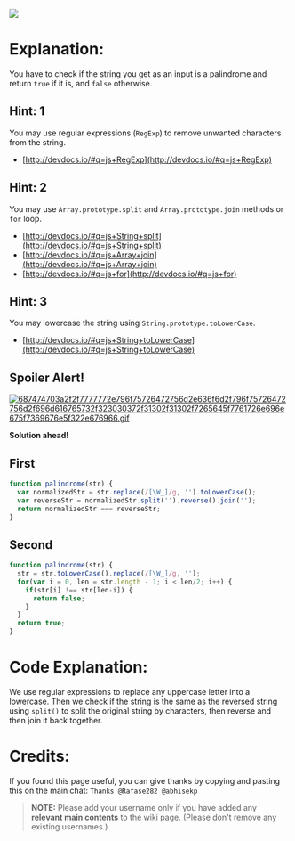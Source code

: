 ![](http://i.imgur.com/ozDWKEi.jpg)

# Explanation:
You have to check if the string you get as an input is a palindrome and return `true` if it is, and `false` otherwise.

## Hint: 1
You may use regular expressions (`RegExp`) to remove unwanted characters from the string.
- [http://devdocs.io/#q=js+RegExp](http://devdocs.io/#q=js+RegExp)

## Hint: 2
You may use `Array.prototype.split` and `Array.prototype.join` methods or `for` loop.
- [http://devdocs.io/#q=js+String+split](http://devdocs.io/#q=js+String+split)
- [http://devdocs.io/#q=js+Array+join](http://devdocs.io/#q=js+Array+join)
- [http://devdocs.io/#q=js+for](http://devdocs.io/#q=js+for)

## Hint: 3
You may lowercase the string using `String.prototype.toLowerCase`.
- [http://devdocs.io/#q=js+String+toLowerCase](http://devdocs.io/#q=js+String+toLowerCase)

## Spoiler Alert!
[![687474703a2f2f7777772e796f75726472756d2e636f6d2f796f75726472756d2f696d616765732f323030372f31302f31302f7265645f7761726e696e675f7369676e5f322e676966.gif](https://files.gitter.im/FreeCodeCamp/Wiki/nlOm/thumb/687474703a2f2f7777772e796f75726472756d2e636f6d2f796f75726472756d2f696d616765732f323030372f31302f31302f7265645f7761726e696e675f7369676e5f322e676966.gif)](https://files.gitter.im/FreeCodeCamp/Wiki/nlOm/687474703a2f2f7777772e796f75726472756d2e636f6d2f796f75726472756d2f696d616765732f323030372f31302f31302f7265645f7761726e696e675f7369676e5f322e676966.gif)

**Solution ahead!**

## First

```js
function palindrome(str) {
  var normalizedStr = str.replace(/[\W_]/g, '').toLowerCase();
  var reverseStr = normalizedStr.split('').reverse().join('');
  return normalizedStr === reverseStr;
}
```

## Second

```js
function palindrome(str) {
  str = str.toLowerCase().replace(/[\W_]/g, '');
  for(var i = 0, len = str.length - 1; i < len/2; i++) {
    if(str[i] !== str[len-i]) {
      return false;
    }
  }
  return true;
}
```

# Code Explanation:
We use regular expressions to replace any uppercase letter into a lowercase. Then we check if the string is the same as the reversed string using `split()` to split the original string by characters, then reverse and then join it back together.

# Credits:
If you found this page useful, you can give thanks by copying and pasting this on the main chat: `Thanks @Rafase282 @abhisekp`

> **NOTE:** Please add your username only if you have added any **relevant main contents** to the wiki page. (Please don't remove any existing usernames.)
